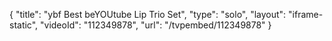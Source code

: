 {
    "title": "ybf Best beYOUtube Lip Trio Set",
    "type": "solo",
    "layout": "iframe-static",
    "videoId": "112349878",
    "url": "\/tvpembed\/112349878"
}